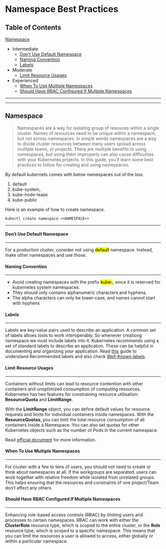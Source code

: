 # Namespace Best Practices

## Table of Contents

[Namespace](#namespace)
- Intermediate
    + [Don’t Use Default Namespace](#dont-use-default-namespace)
    + [Naming Convention](#naming-convention)
    + [Labels](#labels)
- Moderate
    + [Limit Resource Usages](#limit-resource-usages)
- Experienced
    + [When To Use Multiple Namespaces](#when-to-use-multiple-namespaces)
    + [Should Have RBAC Configured If Multiple Namespaces](#should-have-rbac-configured-if-multiple-namespaces)

---
---

## Namespace

> Namespaces are a way for isolating group of resouces within a single cluster. Names of resources need to be unique within a namespace, but not across namespaces. In simple words namespaces are a way to divide cluster resources between many users spread across multiple teams, or projects. There are multiple benefits to using namespaces, but using them improperly can also cause difficulties with your Kubernetes projects. In this guide, you’ll learn some best practices to follow for creating and using namespaces.

By default kubernets comes with below namespaces out of the box.

1. default
2. kube-system, 
3. kube-node-lease
4. kube-public

Here is an example of how to create namespace.

```
kubectl create namespace <<NAMESPACE>>
```
---

#### Don’t Use Default Namespace
---

For a production cluster, consider not using <mark>default</mark> namespace. Instead, make other namespaces and use those.

#### Naming Convention
---

- Avoid creating namespaces with the prefix <mark>kube-</mark>, since it is reserved for kubernetes system namespaces.
- They should only contains alphanumeric characters and hyphens.
- The alpha characters can only be lower-case, and names cannot start with hyphens

#### Labels
---

Labels are key-value pairs used to describe an application. A common set of labels allows tools to work interoperably. So whenever creationg namespace we must include labels into it. Kubernetes recommends using a set of standard labels to describe an application. These can be helpful in documenting and organizing your application. 
Read [this](https://kubernetes.io/docs/concepts/overview/working-with-objects/common-labels/) guide to understand Recommended labels and also check [Well-Known labels](https://kubernetes.io/docs/reference/labels-annotations-taints/).

#### Limit Resource Usages
---

Containers without limits can lead to resource contention with other containers and unoptimized consumption of computing resources. Kubernetes has two features for constraining resource utilisation: <b>ResourceQuota</b> and <b>LimitRange</b>.

With the <b>LimitRange</b> object, you can define default values for resource requests and limits for individual containers inside namespaces.
With the <b>ResourceQuotas</b>, you can limit the total resource consumption of all containers inside a Namespace. You can also set quotas for other Kubernetes objects such as the number of Pods in the current namespace.

Read [official document](https://kubernetes.io/docs/concepts/policy/resource-quotas/) for more information.

#### When To Use Multiple Namespaces
---

For cluster with a few to tens of users, you should not need to create or think about namespaces at all. If the workgroups are separated, users can work together with relative freedom while isolated from unrelated groups. This helps ensuring that the resources and constraints of one project/Team don’t affect any others.

#### Should Have RBAC Configured If Multiple Namespaces
---

Enhancing role-based access controls (RBAC) by limiting users and processes to certain namespaces. RBAC can work with either the <b>ClusterRole</b> resource type, which is scoped to the entire cluster, or the <b>Role</b> resource type, which is scoped to a specific namespace. This means that you can limit the resources a user is allowed to access, either globally or within a particular namespace.